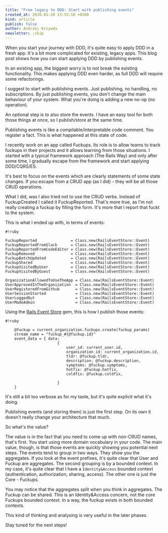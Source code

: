 ```yaml
---
title: "From legacy to DDD: Start with publishing events"
created_at: 2016-01-20 13:55:18 +0100
kind: article
publish: false
author: Andrzej Krzywda
newsletter: :skip
---
```


When you start your journey with DDD, it's quite easy to apply DDD in a fresh app. It's a bit more complicated for existing, legacy apps.
This blog post shows how you can start applying DDD by publishing events.

<!-- more -->

In an existing app, the biggest worry is to not break the existing functionality. This makes applying DDD even harder, as full DDD will require some refactorings.

I suggest to start with publishing events. Just publishing, no handling, no subscriptions. By just publishing events, you don't change the main behaviour of your system. What you're doing is adding a new no-op (no operation).

An optional step is to also store the events. I have an easy tool for both those things at once, so I publish/store at the same time.

Publishing events is like a compilable/interpretable code comment. You register a fact. This is what happened at this state of code.

I recently work on an app called Fuckups. Its role is to allow teams to track fuckups in their projects and it allows learning from those situations. I started with a typical framework approach (The Rails Way) and only after some time, I gradually escape from the framework and start applying DDD/CQRS/ES.

It's best to focus on the events which are clearly statements of some state changes. If you escape from a CRUD app (as I did) - they will be all those CRUD operations.

What I did, was I also tried not to use the CRUD verbs. Instead of FuckupCreated I called it FuckupReported. That's more true, as I'm not really creating a fuckup by filling the form. It's more that I report that fuckt to the system.

This is what I ended up with, in terms of events:

```
#!ruby

FuckupReported               = Class.new(RailsEventStore::Event)
FuckupReportedFromSlack      = Class.new(RailsEventStore::Event)
FuckupReportedFromCodeEditor = Class.new(RailsEventStore::Event)
FuckupRemoved                = Class.new(RailsEventStore::Event)
FuckupBatchUpdated           = Class.new(RailsEventStore::Event)
FuckupShared                 = Class.new(RailsEventStore::Event)
FuckupVisitedByUser          = Class.new(RailsEventStore::Event)
FuckupVisitedByGuest         = Class.new(RailsEventStore::Event)

OrganizationAllowedToUseTheApp = Class.new(RailsEventStore::Event)
UserApprovedInTheOrganization  = Class.new(RailsEventStore::Event)
UserRegisteredFromGithub       = Class.new(RailsEventStore::Event)
UserSessionStarted             = Class.new(RailsEventStore::Event)
UserLoggedOut                  = Class.new(RailsEventStore::Event)
UserMadeAdmin                  = Class.new(RailsEventStore::Event)
```

Using the [Rails Event Store]() gem, this is how I publish those events:

```
#!ruby

    @fuckup = current_organization.fuckups.create(fuckup_params)
    stream_name = "fuckup_#{@fuckup.id}"
    event_data = { data:
                       {
                           user_id: current_user.id,
                           organization_id: current_organization.id,
                           tldr: @fuckup.tldr,
                           description: @fuckup.description,
                           symptoms: @fuckup.symptoms,
                           hotfix: @fuckup.hotfix,
                           coldfix: @fuckup.coldfix,

                       }
    }
```

It's still a bit too verbose as for my taste, but it's quite explicit what it's doing.

Publishing events (and storing them) is just the first step. On its own it doesn't really change your architecture that much.

So what's the value?

The value is in the fact that you need to come up with non-CRUD names, that's first. You start using more domain vocabulary in your code.
The main value, though, is that those events are quickly showing you potential next steps. The events tend to group in two ways.
They show you the aggregates. If you look at the event prefixes, it's quite clear that User and Fuckup are aggregates.
The second grouping is by a bounded context. In my case, it's quite clear that I have a `Identity&Access` bounded context (authentication, authorization, sharing, access). The other one is just the Core - Fuckups.

You may notice that the aggregates split when you think in aggregates. The Fuckup can be shared. This is an Identity&Access concern, not the core Fuckups bounded context. In a way, the fuckup exists in both bounded contexts.

This kind of thinking and analysing is very useful in the later phases.

Stay tuned for the next steps!
